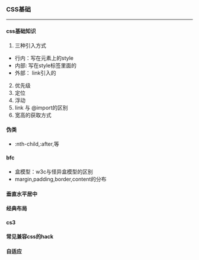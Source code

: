 ### CSS基础
******
#### css基础知识
1. 三种引入方式
* 行内：写在元素上的style
* 内部: 写在style标签里面的
* 外部： link引入的
2. 优先级
3. 定位
4. 浮动
5. link 与 @import的区别
6. 宽高的获取方式
#### 伪类
* :nth-child,:after,等
#### bfc
* 盒模型：w3c与怪异盒模型的区别
* margin,padding,border,content的分布
#### 垂直水平居中
#### 经典布局
#### cs3
#### 常见兼容css的hack
#### 自适应